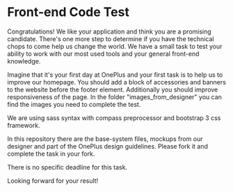 Front-end Code Test
==============

Congratulations! We like your application and think you are a promising candidate. There's one more step to determine if you have the technical chops to come help us change the world. We have a small task to test your ability to work with our most used tools and your general front-end knowledge.

Imagine that it's your first day at OnePlus and your first task is to help us to improve our homepage. You should add a block of accessories and banners to the website before the footer element. Additionally you should improve responsiveness of the page. In the folder "images_from_designer" you can find the images you need to complete the test.

We are using sass syntax with compass preprocessor and bootstrap 3 css framework.

In this repository there are the base-system files, mockups from our designer and part of the OnePlus design guidelines. Please fork it and complete the task in your fork.

There is no specific deadline for this task.

Looking forward for your result!